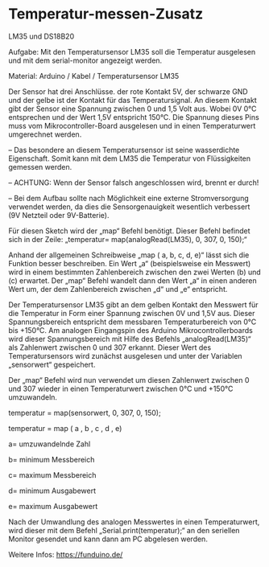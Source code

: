 # Temperatur-messen-Zusatz
LM35 und DS18B20


Aufgabe: Mit den Temperatursensor LM35 soll die Temperatur ausgelesen und mit dem serial-monitor angezeigt werden.

Material: Arduino / Kabel / Temperatursensor LM35

Der Sensor hat drei Anschlüsse. der rote Kontakt 5V, der schwarze GND und der gelbe ist der Kontakt für das Temperatursignal. An diesem Kontakt gibt der Sensor eine Spannung zwischen 0 und 1,5 Volt aus. Wobei 0V 0°C entsprechen und der Wert 1,5V entspricht 150°C.  Die Spannung dieses Pins muss vom Mikrocontroller-Board ausgelesen und in einen Temperaturwert umgerechnet werden.

– Das besondere an diesem Temperatursensor ist seine wasserdichte Eigenschaft. Somit kann mit dem LM35 die Temperatur von Flüssigkeiten gemessen werden.

– ACHTUNG: Wenn der Sensor falsch angeschlossen wird, brennt er durch!

– Bei dem Aufbau sollte nach Möglichkeit eine externe Stromversorgung verwendet werden, da dies die Sensorgenauigkeit wesentlich verbessert (9V Netzteil oder 9V-Batterie).

Für diesen Sketch wird der „map“ Befehl benötigt. Dieser Befehl befindet sich in der Zeile: „temperatur= map(analogRead(LM35), 0, 307, 0, 150);“

Anhand der allgemeinen Schreibweise „map ( a, b, c, d, e)“ lässt sich die Funktion besser beschreiben. Ein Wert „a“ (beispielsweise ein Messwert) wird in einem bestimmten Zahlenbereich zwischen den zwei Werten (b) und (c) erwartet. Der „map“ Befehl wandelt dann den Wert „a“ in einen anderen Wert um, der dem Zahlenbereich zwischen „d“ und „e“ entspricht.

Der Temperatursensor LM35 gibt an dem gelben Kontakt den Messwert für die Temperatur in Form einer Spannung zwischen 0V und 1,5V aus. Dieser Spannungsbereich entspricht dem messbaren Temperaturbereich von 0°C bis +150°C. Am analogen Eingangspin des Arduino Mikrocontrollerboards wird dieser Spannungsbereich mit Hilfe des Befehls „analogRead(LM35)“ als Zahlenwert zwischen 0 und 307 erkannt. Dieser Wert des Temperatursensors wird zunächst ausgelesen und unter der Variablen „sensorwert“ gespeichert.

Der „map“ Befehl wird nun verwendet um diesen Zahlenwert zwischen 0 und 307 wieder in einen Temperaturwert zwischen 0°C und +150°C umzuwandeln.

temperatur = map(sensorwert, 0, 307, 0, 150);

temperatur = map ( a , b , c , d , e)

a= umzuwandelnde Zahl

b= minimum Messbereich

c= maximum Messbereich

d= minimum Ausgabewert

e= maximum Ausgabewert

Nach der Umwandlung des analogen Messwertes in einen Temperaturwert, wird dieser mit dem Befehl „Serial.print(temperatur);“ an den seriellen Monitor gesendet und kann dann am PC abgelesen werden.

Weitere Infos: https://funduino.de/
